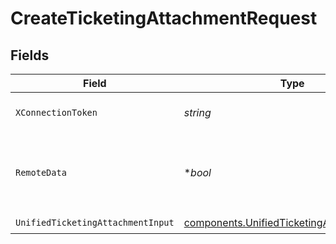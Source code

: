 # CreateTicketingAttachmentRequest


## Fields

| Field                                                                                                    | Type                                                                                                     | Required                                                                                                 | Description                                                                                              |
| -------------------------------------------------------------------------------------------------------- | -------------------------------------------------------------------------------------------------------- | -------------------------------------------------------------------------------------------------------- | -------------------------------------------------------------------------------------------------------- |
| `XConnectionToken`                                                                                       | *string*                                                                                                 | :heavy_check_mark:                                                                                       | The connection token                                                                                     |
| `RemoteData`                                                                                             | **bool*                                                                                                  | :heavy_minus_sign:                                                                                       | Set to true to include data from the original Ticketing software.                                        |
| `UnifiedTicketingAttachmentInput`                                                                        | [components.UnifiedTicketingAttachmentInput](../../models/components/unifiedticketingattachmentinput.md) | :heavy_check_mark:                                                                                       | N/A                                                                                                      |